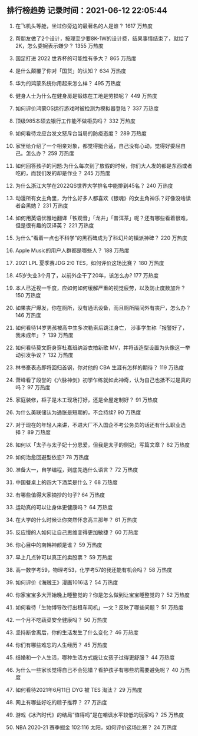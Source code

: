 
## 排行榜趋势 记录时间：2021-06-12 22:05:44
  
  1. 在飞机头等舱，坐过你旁边的最著名的人是谁？ 1617 万热度
    
  2. 帮朋友做了2个设计，按理至少要8K-1W的设计费，结果事情结束了，就给了2K，怎么委婉表示嫌少？ 1355 万热度
    
  3. 国足打进 2022 世界杯的可能性有多大？ 865 万热度
    
  4. 是什么颠覆了你对「国货」的认知？ 634 万热度
    
  5. 华为的鸿蒙系统你用起来怎么样？ 495 万热度
    
  6. 健身人士为什么在健身房是锻炼在工地是劳损呢？ 449 万热度
    
  7. 如何评价鸿蒙OS运行游戏时被检测为模拟器登陆？ 337 万热度
    
  8. 顶级985本硕去银行工作能不做柜员吗？ 332 万热度
    
  9. 如何看待龙应台发文怒斥台当局的防疫态度？ 289 万热度
    
  10. 家里给介绍了一个相亲对象，都觉得挺合适，自己没有心动，觉得好委屈自己。怎么办？ 259 万热度
    
  11. 如何回答孩子的问题:为什么每次到了放假的时候，你们大人发的都是东西或者吃的，而我们发的却是作业？ 245 万热度
    
  12. 为什么浙江大学在2022QS世界大学排名中能排到45名？ 240 万热度
    
  13. 动漫所有女主角里，为什么好多人都喜欢《银魂》的女主角神乐？好像没啥读者会黑她？ 231 万热度
    
  14. 如何用英语优雅地翻译「铁观音」「龙井」「普洱茶」呢？还有哪些看着很难，但是很有趣的汉译英？ 221 万热度
    
  15. 为什么“看着一点也不科学”的黑石碑成为了科幻片的镇派神碑？ 220 万热度
    
  16. Apple Music的用户人群都是哪些人？ 188 万热度
    
  17. 2021 LPL 夏季赛JDG 2:0 TES，如何评价这场比赛？ 180 万热度
    
  18. 45岁失业3个月了，以前外企干了20年，该怎么办? 177 万热度
    
  19. 本人已近视一千度，应如何如何缓解严重的视觉疲劳，以及防止度数加升？ 150 万热度
    
  20. 如果丧尸爆发，你在厕所，没有通讯设备，而且厕所隔间外有丧尸，怎么办？ 146 万热度
    
  21. 如何看待14岁男孩被高中生多次勒索后跳江身亡， 涉事学生称「报警好了，我未成年」？ 139 万热度
    
  22. 如何看待莫文蔚身穿杜嘉班纳浴衣拍新歌 MV，并将该造型设置为头像这一举动引发争议？ 132 万热度
    
  23. 林书豪表态即将回归首钢，你对他的 CBA 生涯有怎样的期待？ 119 万热度
    
  24. 萧峰看了段誉的《六脉神剑》初学乍练就如此神奇，认为自己也抵不过是真的吗？ 97 万热度
    
  25. 家庭装修，柜子是木工现场打好，还是全屋定制好？ 91 万热度
    
  26. 为什么美联储认为通胀是短期的，不会持续? 90 万热度
    
  27. 对于现在的年轻人来讲，不进大厂不入国企不考公务员的话还有什么职业选择？ 89 万热度
    
  28. 如何以「太子与太子妃十分恩爱，但我是太子的侧妃」写篇文章？ 82 万热度
    
  29. 如何治愈回避型依恋? 78 万热度
    
  30. 准备大一，自学编程，到底先选什么语言？ 72 万热度
    
  31. 中国餐桌上的四大下酒菜是什么？ 68 万热度
    
  32. 有哪些值得大家摘抄的句子? 64 万热度
    
  33. 运动真的可以让身体更健康吗？ 64 万热度
    
  34. 在大学的什么时候让你突然怀念高三那年？ 61 万热度
    
  35. 反应慢的人如何让自己思维变得更加敏捷？ 60 万热度
    
  36. 你心目中的南韩神颜是谁？ 59 万热度
    
  37. 早上几点钟可以真正的卖股票？ 59 万热度
    
  38. 高一数学考59，物理考53，化学考57的我还能有机会吗？ 58 万热度
    
  39. 如何评价《海贼王》漫画1016话？ 54 万热度
    
  40. 你家宝宝多大开始晚上睡整觉的？你是怎么做到让宝宝睡整觉的？ 52 万热度
    
  41. 如何看待「生物博导改行出租车司机」一文？反映了哪些问题？ 51 万热度
    
  42. 一个月不吃蔬菜安全健康吗？ 50 万热度
    
  43. 坚持断舍离后，你的生活发生了什么变化？ 46 万热度
    
  44. 你们有哪些难忘的人生经历？ 45 万热度
    
  45. 结婚和一个人生活，哪种生活方式能让女孩子过得更舒服？ 44 万热度
    
  46. 为什么一些家长觉得自己不会犯错？看护孩子有哪些坑需要避免呢？ 40 万热度
    
  47. 如何看待2021年6月11日 DYG 被 TES 淘汰？ 29 万热度
    
  48. 网上有哪些好吃的粽子推荐？ 27 万热度
    
  49. 游戏《冰汽时代》的结局“值得吗”是在嘲讽水平较低的玩家吗？ 25 万热度
    
  50. NBA 2020-21 赛季掘金 102:116 太阳，如何评价这场比赛？ 24 万热度
    